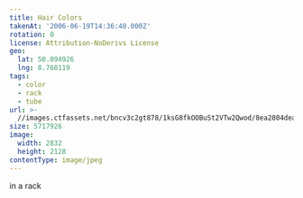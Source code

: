 ```yaml
---
title: Hair Colors
takenAt: '2006-06-19T14:36:40.000Z'
rotation: 0
license: Attribution-NoDerivs License
geo:
  lat: 50.094926
  lng: 8.768119
tags:
  - color
  - rack
  - tube
url: >-
  //images.ctfassets.net/bncv3c2gt878/1ksG8fkOOBuSt2VTw2Qwod/8ea2804dea9ea8c489681c78791de92f/hair-colors_4340042159_o
size: 5717926
image:
  width: 2832
  height: 2128
contentType: image/jpeg
---
```


in a rack